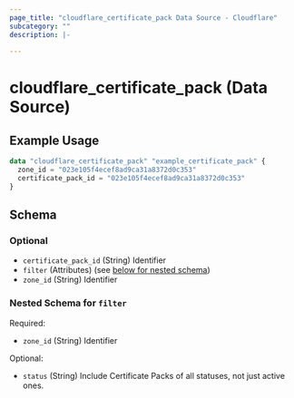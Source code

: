 ```yaml
---
page_title: "cloudflare_certificate_pack Data Source - Cloudflare"
subcategory: ""
description: |-
  
---
```


# cloudflare_certificate_pack (Data Source)



## Example Usage

```terraform
data "cloudflare_certificate_pack" "example_certificate_pack" {
  zone_id = "023e105f4ecef8ad9ca31a8372d0c353"
  certificate_pack_id = "023e105f4ecef8ad9ca31a8372d0c353"
}
```

<!-- schema generated by tfplugindocs -->
## Schema

### Optional

- `certificate_pack_id` (String) Identifier
- `filter` (Attributes) (see [below for nested schema](#nestedatt--filter))
- `zone_id` (String) Identifier

<a id="nestedatt--filter"></a>
### Nested Schema for `filter`

Required:

- `zone_id` (String) Identifier

Optional:

- `status` (String) Include Certificate Packs of all statuses, not just active ones.


